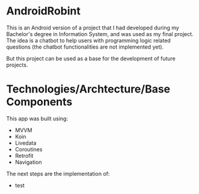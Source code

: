 # AndroidRobint

This is an Android version of a project that I had developed during my Bachelor's degree in Information System, and was used as my final project. The idea is a chatbot to help users with programming logic related questions (the chatbot functionalities are not implemented yet).

But this project can be used as a base for the development of future projects.

# Technologies/Archtecture/Base Components
This app was built using:

- MVVM
- Koin
- Livedata
- Coroutines
- Retrofit
- Navigation

The next steps are the implementation of: 
- test
